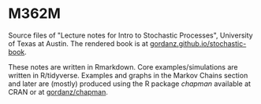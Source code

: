 # M362M
Source files of "Lecture notes for Intro to Stochastic Processes", University of Texas at Austin. The rendered book is at [gordanz.github.io/stochastic-book](https://gordanz.github.io/stochastic-book/).

These notes are written in Rmarkdown. Core examples/simulations are written in R/tidyverse. Examples and graphs in the Markov Chains section and later are (mostly) produced using the R package *chapman* available at CRAN or at [gordanz/chapman](https://github.com/gordanz/chapman).


